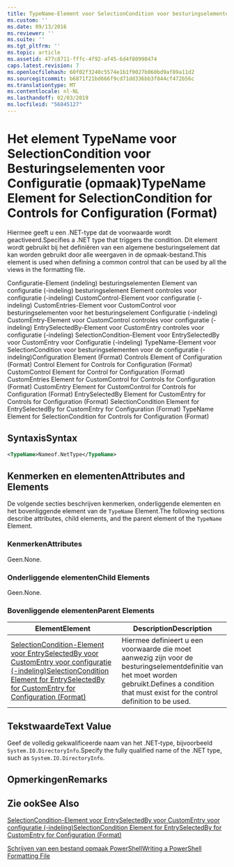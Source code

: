 ```yaml
---
title: TypeName-Element voor SelectionCondition voor besturingselementen voor de configuratie (-indeling) | Microsoft Docs
ms.custom: ''
ms.date: 09/13/2016
ms.reviewer: ''
ms.suite: ''
ms.tgt_pltfrm: ''
ms.topic: article
ms.assetid: 477c8711-fffc-4f92-af45-6d4f80990474
caps.latest.revision: 7
ms.openlocfilehash: 60f02f3240c5574e1b1f9027b060bd9af89a11d2
ms.sourcegitcommit: b6871f21bd666f9cd71dd336bb3f844cf472b56c
ms.translationtype: MT
ms.contentlocale: nl-NL
ms.lasthandoff: 02/03/2019
ms.locfileid: "56845127"
---
```

# <a name="typename-element-for-selectioncondition-for-controls-for-configuration-format"></a><span data-ttu-id="847f6-102">Het element TypeName voor SelectionCondition voor Besturingselementen voor Configuratie (opmaak)</span><span class="sxs-lookup"><span data-stu-id="847f6-102">TypeName Element for SelectionCondition for Controls for Configuration (Format)</span></span>

<span data-ttu-id="847f6-103">Hiermee geeft u een .NET-type dat de voorwaarde wordt geactiveerd.</span><span class="sxs-lookup"><span data-stu-id="847f6-103">Specifies a .NET type that triggers the condition.</span></span> <span data-ttu-id="847f6-104">Dit element wordt gebruikt bij het definiëren van een algemene besturingselement dat kan worden gebruikt door alle weergaven in de opmaak-bestand.</span><span class="sxs-lookup"><span data-stu-id="847f6-104">This element is used when defining a common control that can be used by all the views in the formatting file.</span></span>

<span data-ttu-id="847f6-105">Configuratie-Element (indeling) besturingselementen Element van configuratie (-indeling) besturingselement Element controles voor configuratie (-indeling) CustomControl-Element voor configuratie (-indeling) CustomEntries-Element voor CustomControl voor besturingselementen voor het besturingselement Configuratie (-indeling) CustomEntry-Element voor CustomControl controles voor configuratie (-indeling) EntrySelectedBy-Element voor CustomEntry controles voor configuratie (-indeling) SelectionCondition-Element voor EntrySelectedBy voor CustomEntry voor Configuratie (-indeling) TypeName-Element voor SelectionCondition voor besturingselementen voor de configuratie (-indeling)</span><span class="sxs-lookup"><span data-stu-id="847f6-105">Configuration Element (Format) Controls Element of Configuration (Format) Control Element for Controls for Configuration (Format) CustomControl Element for Control for Configuration (Format) CustomEntries Element for CustomControl for Controls for Configuration (Format) CustomEntry Element for CustomControl for Controls for Configuration (Format) EntrySelectedBy Element for CustomEntry for Controls for Configuration (Format) SelectionCondition Element for EntrySelectedBy for CustomEntry for Configuration (Format) TypeName Element for SelectionCondition for Controls for Configuration (Format)</span></span>

## <a name="syntax"></a><span data-ttu-id="847f6-106">Syntaxis</span><span class="sxs-lookup"><span data-stu-id="847f6-106">Syntax</span></span>

```xml
<TypeName>Nameof.NetType</TypeName>

```

## <a name="attributes-and-elements"></a><span data-ttu-id="847f6-107">Kenmerken en elementen</span><span class="sxs-lookup"><span data-stu-id="847f6-107">Attributes and Elements</span></span>

<span data-ttu-id="847f6-108">De volgende secties beschrijven kenmerken, onderliggende elementen en het bovenliggende element van de `TypeName` Element.</span><span class="sxs-lookup"><span data-stu-id="847f6-108">The following sections describe attributes, child elements, and the parent element of the `TypeName` Element.</span></span>

### <a name="attributes"></a><span data-ttu-id="847f6-109">Kenmerken</span><span class="sxs-lookup"><span data-stu-id="847f6-109">Attributes</span></span>

<span data-ttu-id="847f6-110">Geen.</span><span class="sxs-lookup"><span data-stu-id="847f6-110">None.</span></span>

### <a name="child-elements"></a><span data-ttu-id="847f6-111">Onderliggende elementen</span><span class="sxs-lookup"><span data-stu-id="847f6-111">Child Elements</span></span>

<span data-ttu-id="847f6-112">Geen.</span><span class="sxs-lookup"><span data-stu-id="847f6-112">None.</span></span>

### <a name="parent-elements"></a><span data-ttu-id="847f6-113">Bovenliggende elementen</span><span class="sxs-lookup"><span data-stu-id="847f6-113">Parent Elements</span></span>

|<span data-ttu-id="847f6-114">Element</span><span class="sxs-lookup"><span data-stu-id="847f6-114">Element</span></span>|<span data-ttu-id="847f6-115">Description</span><span class="sxs-lookup"><span data-stu-id="847f6-115">Description</span></span>|
|-------------|-----------------|
|[<span data-ttu-id="847f6-116">SelectionCondition-Element voor EntrySelectedBy voor CustomEntry voor configuratie (-indeling)</span><span class="sxs-lookup"><span data-stu-id="847f6-116">SelectionCondition Element for EntrySelectedBy for CustomEntry for Configuration (Format)</span></span>](./selectioncondition-element-for-entryselectedby-for-controls-for-configuration-format.md)|<span data-ttu-id="847f6-117">Hiermee definieert u een voorwaarde die moet aanwezig zijn voor de besturingselementdefinitie van het moet worden gebruikt.</span><span class="sxs-lookup"><span data-stu-id="847f6-117">Defines a condition that must exist for the control definition to be used.</span></span>|

## <a name="text-value"></a><span data-ttu-id="847f6-118">Tekstwaarde</span><span class="sxs-lookup"><span data-stu-id="847f6-118">Text Value</span></span>

<span data-ttu-id="847f6-119">Geef de volledig gekwalificeerde naam van het .NET-type, bijvoorbeeld `System.IO.DirectoryInfo`.</span><span class="sxs-lookup"><span data-stu-id="847f6-119">Specify the fully qualified name of the .NET type, such as `System.IO.DirectoryInfo`.</span></span>

## <a name="remarks"></a><span data-ttu-id="847f6-120">Opmerkingen</span><span class="sxs-lookup"><span data-stu-id="847f6-120">Remarks</span></span>

## <a name="see-also"></a><span data-ttu-id="847f6-121">Zie ook</span><span class="sxs-lookup"><span data-stu-id="847f6-121">See Also</span></span>

[<span data-ttu-id="847f6-122">SelectionCondition-Element voor EntrySelectedBy voor CustomEntry voor configuratie (-indeling)</span><span class="sxs-lookup"><span data-stu-id="847f6-122">SelectionCondition Element for EntrySelectedBy for CustomEntry for Configuration (Format)</span></span>](./selectioncondition-element-for-entryselectedby-for-controls-for-configuration-format.md)

[<span data-ttu-id="847f6-123">Schrijven van een bestand opmaak PowerShell</span><span class="sxs-lookup"><span data-stu-id="847f6-123">Writing a PowerShell Formatting File</span></span>](./writing-a-powershell-formatting-file.md)
